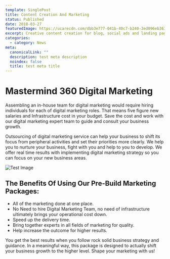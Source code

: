 ```yaml
---
template: SinglePost
title: Content Creation And Marketing
status: Published
date: 2018-03-27
featuredImage: https://ucarecdn.com/dbb3e777-041b-40c7-b240-3ed096eb363d/
excerpt: Creative content creation for blog, social ads and landing pages.
categories:
  - category: News
meta:
  canonicalLink: ""
  description: test meta description
  noindex: false
  title: test meta title
---
```

# Mastermind 360 Digital Marketing

Assembling an in-house team for digital marketing would require hiring individuals for each of digital marketing roles. That means five figure new salaries and Infrastructure cost in your budget. Save the cost and work with our digital marketing expert team to guide and consult your business growth.

Outsourcing of digital marketing service can help your business to shift its focus from peripheral activities and set their priorities more clearly. We help you to nurture your business, fight with you and help to you to develop. We offer real time results with implementing digital marketing strategy so you can focus on your new business areas.

![Test Image](https://ucarecdn.com/77e45a47-a7e3-45cd-88e9-2c0efa05feec/)

## The Benefits Of Using Our Pre-Build Marketing Packages:

* All of the marketing done at one place.
* No Need to hire Digital Marketing Team, no need of infrastructure ultimately brings your operational cost down.
* Speed up the delivery time.
* Bring together experts in all fields of marketing for quality.
* Help increase the outcome for higher results.

You get the best results when you follow rock solid business strategy and guidance. In a meaningful way, this package is designed to actually shift your business growth to the higher level. Shape your marketing with us!